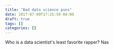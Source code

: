 ```yaml
---
title: "Bad data science puns"
date: 2017-07-09T17:25:59-04:00
draft: true
tags: []
categories: []
---
```



Who is a data scientist's least favorite rapper? Nas


